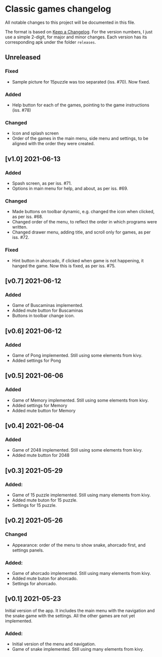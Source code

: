 # Classic games changelog

All notable changes to this project will be documented in this file.

The format is based on [Keep a Changelog](https://keepachangelog.com/en/1.0.0/). For the version numbers, I just use a simple 2-digit, for major and minor changes. Each version has its corresponding apk under the folder `releases`.


## Unreleased

### Fixed
- Sample picture for 15puzzle was too separated (iss. #70). Now fixed.


### Added
- Help button for each of the games, pointing to the game instructions (iss. #78)


### Changed
- Icon and splash screen
- Order of the games in the main menu, side menu and settings, to be aligned with the order they were created.


## [v1.0] 2021-06-13

### Added
- Spash screen, as per iss. #71.
- Options in main menu for help, and about, as per iss. #69.


### Changed
- Made buttons on toolbar dynamic, e.g. changed the icon when clicked, as per iss. #68.
- Changed order of the menu, to reflect the order in which programs were written.
- Changed drawer menu, adding title, and scroll only for games, as per iss. #72.

### Fixed
- Hint button in ahorcado, if clicked when game is not happening, it hanged the game. Now this is fixed, as per iss. #75.


## [v0.7] 2021-06-12

### Added
- Game of Buscaminas implemented.
- Added mute button for Buscaminas
- Buttons in toolbar change icon.



## [v0.6] 2021-06-12

### Added
- Game of Pong implemented. Still using some elements from kivy.
- Added settings for Pong


## [v0.5] 2021-06-06

### Added
- Game of Memory implemented. Still using some elements from kivy.
- Added settings for Memory
- Added mute button for Memory


## [v0.4] 2021-06-04

### Added
- Game of 2048 implemented. Still using some elements from kivy.
- Added mute button for 2048


## [v0.3] 2021-05-29

### Added:
- Game of 15 puzzle implemented. Still using many elements from kivy.
- Added mute buton for 15 puzzle.
- Settings for 15 puzzle.


## [v0.2] 2021-05-26

### Changed
- Appearance: order of the menu to show snake, ahorcado first, and settings panels.

### Added:
- Game of ahorcado implemented. Still using many elements from kivy.
- Added mute buton for ahorcado.
- Settings for ahorcado.


## [v0.1] 2021-05-23

Initial version of the app. It includes the main menu with the navigation and the snake game with the settings. All the other games are not yet implemented.

### Added:
- Initial version of the menu and navigation.
- Game of snake implemented. Still using many elements from kivy.
